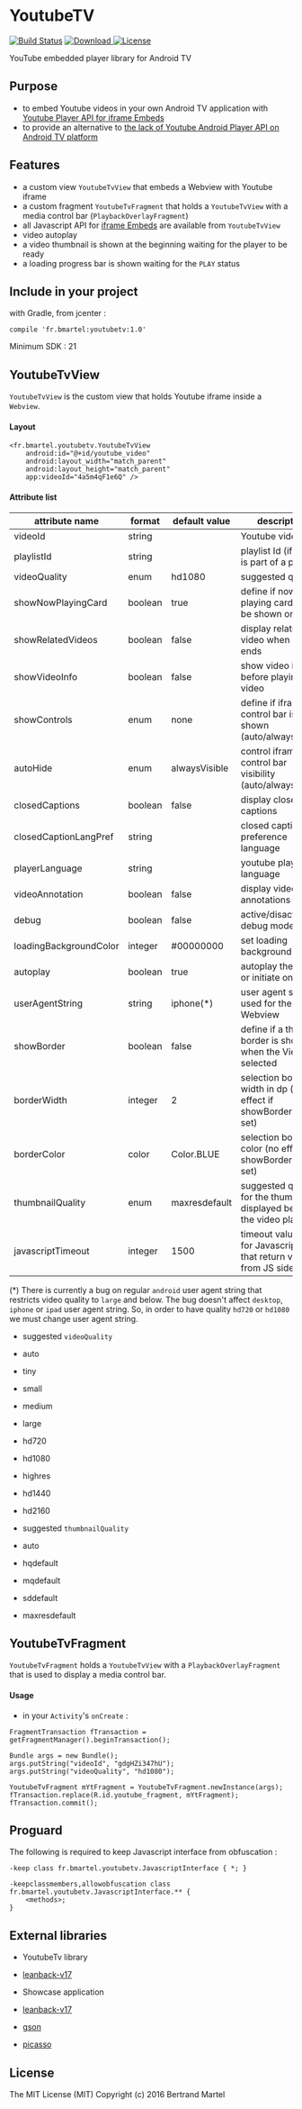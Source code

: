 # YoutubeTV

[![Build Status](https://travis-ci.org/bertrandmartel/youtubetv.svg?branch=master)](https://travis-ci.org/bertrandmartel/youtubetv)
[![Download](https://api.bintray.com/packages/bertrandmartel/maven/youtubetv/images/download.svg) ](https://bintray.com/bertrandmartel/maven/youtubetv/_latestVersion)
[![License](http://img.shields.io/:license-mit-blue.svg)](LICENSE.md)

YouTube embedded player library for Android TV

## Purpose

* to embed Youtube videos in your own Android TV application with [Youtube Player API for iframe Embeds](https://developers.google.com/youtube/iframe_api_reference)
* to provide an alternative to [the lack of Youtube Android Player API on Android TV platform](https://code.google.com/p/gdata-issues/issues/detail?id=6998)

## Features

* a custom view `YoutubeTvView` that embeds a Webview with Youtube iframe
* a custom fragment `YoutubeTvFragment` that holds a `YoutubeTvView` with a media control bar (`PlaybackOverlayFragment`)
* all Javascript API for [iframe Embeds](https://developers.google.com/youtube/iframe_api_reference) are available from `YoutubeTvView`
* video autoplay
* a video thumbnail is shown at the beginning waiting for the player to be ready
* a loading progress bar is shown waiting for the `PLAY` status

## Include in your project

with Gradle, from jcenter :
```
compile 'fr.bmartel:youtubetv:1.0'
```

Minimum SDK : 21

## YoutubeTvView

`YoutubeTvView` is the custom view that holds Youtube iframe inside a `Webview`.

#### Layout

```
<fr.bmartel.youtubetv.YoutubeTvView
    android:id="@+id/youtube_video"
    android:layout_width="match_parent"
    android:layout_height="match_parent"
    app:videoId="4a5m4qF1e6Q" />
```

#### Attribute list

| attribute name |  format     | default value |  description   |
|----------------|-------------|---------------|----------------|
| videoId        | string      |               | Youtube video Id |
| playlistId     | string      |               | playlist Id (if video is part of a playlist) |
| videoQuality   | enum        |    hd1080     | suggested quality |
| showNowPlayingCard | boolean |     true      | define if now playing card must be shown or not |
| showRelatedVideos | boolean  |     false     | display related video when video ends |
| showVideoInfo    | boolean  |      false     | show video info before playing video |
| showControls   | enum |            none      | define if iframe control bar is shown (auto/always/none) |
| autoHide  | enum | alwaysVisible | control iframe control bar visibility (auto/always/none) |
| closedCaptions | boolean | false  | display closed captions |
| closedCaptionLangPref | string |  | closed captions preference language |
| playerLanguage | string |  | youtube player language |
| videoAnnotation | boolean | false | display video annotations |
| debug | boolean | false | active/disactive debug mode |
| loadingBackgroundColor | integer | #00000000 | set loading background color |
| autoplay | boolean | true | autoplay the video or initiate on click |
| userAgentString | string | iphone(*) | user agent string used for the Webview | 
| showBorder | boolean | false | define if a thin border is shown when the View is selected |
| borderWidth | integer | 2 | selection border width in dp (no effect if showBorder not set) |
| borderColor | color | Color.BLUE | selection border color (no effect if showBorder not set)
| thumbnailQuality | enum |  maxresdefault | suggested quality for the thumbnail displayed before the video plays | 
| javascriptTimeout | integer | 1500 | timeout value in ms for Javascript API that return values from JS side |

(*) There is currently a bug on regular `android` user agent string that restricts video quality to `large` and below. The bug doesn't affect `desktop`, `iphone` or `ipad` user agent string. So, in order to have quality `hd720` or `hd1080` we must change user agent string.

* suggested `videoQuality`

 * auto
 * tiny
 * small
 * medium
 * large
 * hd720
 * hd1080
 * highres
 * hd1440
 * hd2160

* suggested `thumbnailQuality`

 * auto
 * hqdefault
 * mqdefault
 * sddefault
 * maxresdefault

## YoutubeTvFragment

`YoutubeTvFragment` holds a `YoutubeTvView` with a `PlaybackOverlayFragment` that is used to display a media control bar.

#### Usage

* in your `Activity`'s `onCreate` : 

```
FragmentTransaction fTransaction = getFragmentManager().beginTransaction();

Bundle args = new Bundle();
args.putString("videoId", "gdgHZi347hU");
args.putString("videoQuality", "hd1080");

YoutubeTvFragment mYtFragment = YoutubeTvFragment.newInstance(args);
fTransaction.replace(R.id.youtube_fragment, mYtFragment);
fTransaction.commit();
```

## Proguard

The following is required to keep Javascript interface from obfuscation :
```
-keep class fr.bmartel.youtubetv.JavascriptInterface { *; }

-keepclassmembers,allowobfuscation class fr.bmartel.youtubetv.JavascriptInterface.** {
    <methods>;
}
```

## External libraries

* YoutubeTv library
 * [leanback-v17](https://developer.android.com/reference/android/support/v17/leanback/package-summary.html)

* Showcase application
 * [leanback-v17](https://developer.android.com/reference/android/support/v17/leanback/package-summary.html)
 * [gson](https://github.com/google/gson)
 * [picasso](https://github.com/square/picasso)

## License

The MIT License (MIT) Copyright (c) 2016 Bertrand Martel
